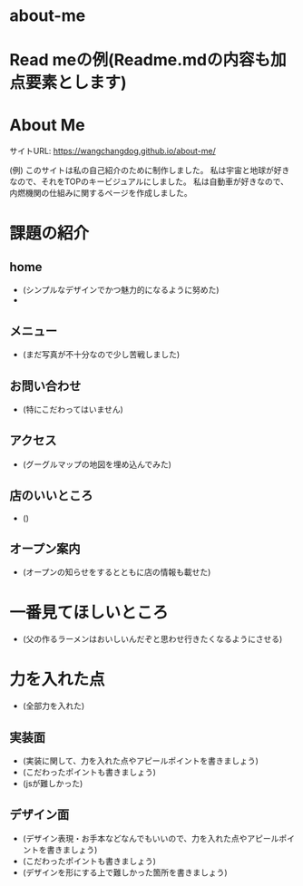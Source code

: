 # about-me
# Read meの例(Readme.mdの内容も加点要素とします)

# About Me 

サイトURL: https://wangchangdog.github.io/about-me/

(例)
このサイトは私の自己紹介のために制作しました。
私は宇宙と地球が好きなので、それをTOPのキービジュアルにしました。
私は自動車が好きなので、内燃機関の仕組みに関するページを作成しました。


# 課題の紹介

## home

- (シンプルなデザインでかつ魅力的になるように努めた)
- 

## メニュー

- (まだ写真が不十分なので少し苦戦しました)

## お問い合わせ

- (特にこだわってはいません)

## アクセス

- (グーグルマップの地図を埋め込んでみた)

## 店のいいところ

- ()

## オープン案内

- (オープンの知らせをするとともに店の情報も載せた)

# 一番見てほしいところ

- (父の作るラーメンはおいしいんだぞと思わせ行きたくなるようにさせる)

# 力を入れた点

- (全部力を入れた)

## 実装面

- (実装に関して、力を入れた点やアピールポイントを書きましょう)
- (こだわったポイントも書きましょう)
- (jsが難しかった)

## デザイン面

- (デザイン表現・お手本などなんでもいいので、力を入れた点やアピールポイントを書きましょう)
- (こだわったポイントも書きましょう)
- (デザインを形にする上で難しかった箇所を書きましょう)
